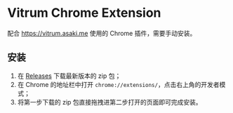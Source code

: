 # Vitrum Chrome Extension

配合 https://vitrum.asaki.me 使用的 Chrome 插件，需要手动安装。

## 安装

1. 在 [Releases](https://github.com/jikkai/vitrum-chrome-extension/releases) 下载最新版本的 zip 包；
2. 在 Chrome 的地址栏中打开 `chrome://extensions/`，点击右上角的开发者模式；
3. 将第一步下载的 zip 包直接拖拽进第二步打开的页面即可完成安装。
